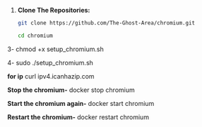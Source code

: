 1. **Clone The Repositories:**
   ```bash
   git clone https://github.com/The-Ghost-Area/chromium.git
   ```
   ```bash
   cd chromium
   ```

3- chmod +x setup_chromium.sh

4- sudo ./setup_chromium.sh


**for ip**  curl ipv4.icanhazip.com

**Stop the chromium-**  docker stop chromium

**Start the chromium again-** docker start chromium

**Restart the chromium-** docker restart chromium
